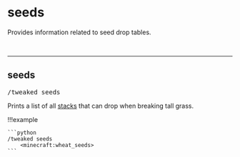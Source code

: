 # seeds

Provides information related to seed drop tables.

</br>

---
## seeds

<pre>/tweaked seeds</pre>

Prints a list of all [stacks](/arguments/stack/) that can drop when breaking tall grass.

!!!example
	
	```python
	/tweaked seeds
		<minecraft:wheat_seeds>
	```
